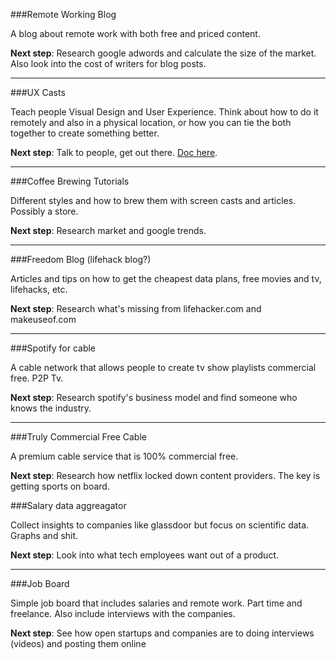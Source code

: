 ###Remote Working Blog

A blog about remote work with both free and priced content.

**Next step**: Research google adwords and calculate the size of the market. Also look into the cost of writers for blog posts.

***

###UX Casts

Teach people Visual Design and User Experience. Think about how to do it remotely and also in a physical location, or how you can tie the both together to create something better.

**Next step**: Talk to people, get out there. [Doc here](https://docs.google.com/document/d/1HZO7lmbVZGOSXrI6ZRIu3E4WVYVJFOOSFO7760JA3Wc/edit).

***

###Coffee Brewing Tutorials

Different styles and how to brew them with screen casts and articles. Possibly a store.

**Next step**: Research market and google trends.

***

###Freedom Blog (lifehack blog?)

Articles and tips on how to get the cheapest data plans, free movies and tv, lifehacks, etc.

**Next step**: Research what's missing from lifehacker.com and makeuseof.com

***

###Spotify for cable

A cable network that allows people to create tv show playlists commercial free. P2P Tv.

**Next step**: Research spotify's business model and find someone who knows the industry.

***

###Truly Commercial Free Cable

A premium cable service that is 100% commercial free. 

**Next step**: Research how netflix locked down content providers. The key is getting sports on board.

###Salary data aggreagator

Collect insights to companies like glassdoor but focus on scientific data. Graphs and shit. 

**Next step**: Look into what tech employees want out of a product.

***

###Job Board

Simple job board that includes salaries and remote work. Part time and freelance. Also include interviews with the companies.

**Next step**: See how open startups and companies are to doing interviews (videos) and posting them online